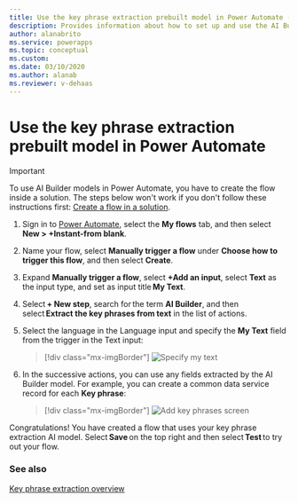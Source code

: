 ```yaml
---
title: Use the key phrase extraction prebuilt model in Power Automate - AI Builder | Microsoft Docs
description: Provides information about how to set up and use the AI Builder key phrase extraction prebuilt model in Power Automate.
author: alanabrito
ms.service: powerapps
ms.topic: conceptual
ms.custom: 
ms.date: 03/10/2020
ms.author: alanab
ms.reviewer: v-dehaas
---
```


# Use the key phrase extraction prebuilt model in Power Automate

> [!IMPORTANT]
 > To use AI Builder models in Power Automate, you have to create the flow inside a solution. The steps below won't work if you don't follow these instructions first: [Create a flow in a solution](/flow/create-flow-solution).


1. Sign in to [Power Automate](https://flow.microsoft.com/), select the **My flows** tab, and then select **New > +Instant-from blank**.
1. Name your flow, select **Manually trigger a flow** under **Choose how to trigger this flow**, and then select **Create**.
1.	Expand **Manually trigger a flow**, select **+Add an input**, select **Text** as the input type, and set as input title **My Text**.
1.	Select **+ New step**, search for the term **AI Builder**, and then select **Extract the key phrases from text** in the list of actions.
1.	Select the language in the Language input and specify the **My Text** field from the trigger in the Text input:

    > [!div class="mx-imgBorder"]
    > ![Specify my text](media/flow-kpe.png "Specify my text")

1. In the successive actions, you can use any fields extracted by the AI Builder model. For example, you can create a common data service record for each **Key phrase**:

    > [!div class="mx-imgBorder"]
    > ![Add key phrases screen](media/flow-add-phrase-2.png "Add key phrases in Common Data Service")


Congratulations! You have created a flow that uses your key phrase extraction AI model. Select **Save** on the top right and then select **Test** to try out your flow.

### See also

[Key phrase extraction overview](prebuilt-key-phrase.md)

